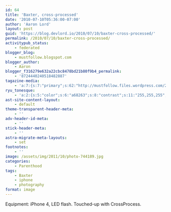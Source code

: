```yaml
---
id: 64
title: 'Baxter, cross-processed'
date: '2010-07-10T05:36:00-07:00'
author: 'Aaron Lord'
layout: post
guid: 'https://blog.devlord.io/2010/07/10/baxter-cross-processed/'
permalink: /2010/07/10/baxter-cross-processed/
activitypub_status:
    - federated
blogger_blog:
    - mustfollow.blogspot.com
blogger_author:
    - Aaron
blogger_f316279e632a22cbc8478bd21b80f9b4_permalink:
    - '8724440240518482887'
tagazine-media:
    - 'a:7:{s:7:"primary";s:62:"http://mustfollow.files.wordpress.com/2010/07/photo-744189.jpg";s:6:"images";a:1:{s:62:"http://mustfollow.files.wordpress.com/2010/07/photo-744189.jpg";a:6:{s:8:"file_url";s:62:"http://mustfollow.files.wordpress.com/2010/07/photo-744189.jpg";s:5:"width";s:4:"1600";s:6:"height";s:4:"1195";s:4:"type";s:5:"image";s:4:"area";s:7:"1912000";s:9:"file_path";s:0:"";}}s:6:"videos";a:0:{}s:11:"image_count";s:1:"1";s:6:"author";s:8:"28099389";s:7:"blog_id";s:8:"28571045";s:9:"mod_stamp";s:19:"2011-10-19 00:04:05";}'
ryu_tonesque:
    - 'a:2:{s:5:"color";s:6:"a68263";s:8:"contrast";s:11:"255,255,255";}'
ast-site-content-layout:
    - default
theme-transparent-header-meta:
    - ''
adv-header-id-meta:
    - ''
stick-header-meta:
    - ''
astra-migrate-meta-layouts:
    - set
footnotes:
    - ''
image: /assets/img/2011/10/photo-744189.jpg
categories:
    - Parenthood
tags:
    - Baxter
    - iphone
    - photography
format: image
---
```


<p class="mobile-photo">Equipment: iPhone 4, LED flash. Touched-up with CrossProcess.</p>

